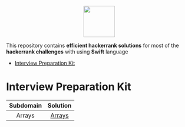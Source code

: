 <p align="center">
   </a>
       <img height=85 src="https://d3keuzeb2crhkn.cloudfront.net/hackerrank/assets/styleguide/logo_wordmark-f5c5eb61ab0a154c3ed9eda24d0b9e31.svg">
   </a>
<p/>
This repository contains <b>efficient hackerrank solutions</b> for most of the <b>hackerrank challenges</b> with using <b>Swift</b> language

* [Interview Preparation Kit](#interview-preparation-kit)

# Interview Preparation Kit

|       Subdomain       			                                                           |                                                                                                     Solution                                                                                                                                               							 |
|:-----------------------------------:|:--------------------------------------------------------------------------------------------------------------------------------------------------------------------------------------------------------------------------------------------------------------------:|
|      Arrays     | [Arrays](https://github.com/durannumit/hackerrank-solutions/tree/master/Interview%20Preparation%20Kit/Arrays)                                				                 	  										   	    |
